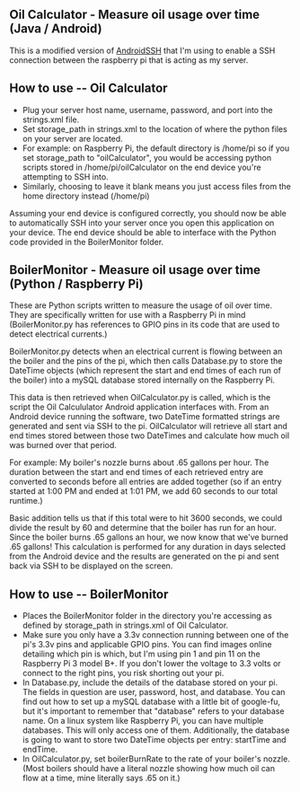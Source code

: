## Oil Calculator - Measure oil usage over time (Java / Android)

This is a modified version of [AndroidSSH](https://github.com/jonghough/AndroidSSH) 
that I'm using to enable a SSH connection between the raspberry pi that is acting as my server. 

## How to use -- Oil Calculator
* Plug your server host name, username, password, and port into the strings.xml file. 
* Set storage_path in strings.xml to the location of where the python files on your server are located. 
* For example: on Raspberry Pi, the default directory is /home/pi so if you set storage_path to "oilCalculator", 
you would be accessing python scripts stored in /home/pi/oilCalculator on the end device you're attempting to SSH into.
* Similarly, choosing to leave it blank means you just access files from the home directory instead (/home/pi)

Assuming your end device is configured correctly, you should now be able to automatically SSH into your server once you open this application on your device.
The end device should be able to interface with the Python code provided in the BoilerMonitor folder. 

## BoilerMonitor - Measure oil usage over time (Python / Raspberry Pi)

These are Python scripts written to measure the usage of oil over time. 
They are specifically written for use with a Raspberry Pi in mind (BoilerMonitor.py has references to GPIO pins in its code that are used to detect electrical currents.)

BoilerMonitor.py detects when an electrical current is flowing between an the boiler and the pins of the pi, 
which then calls Database.py to store the DateTime objects (which represent the start and end times of each run of the boiler) 
into a mySQL database stored internally on the Raspberry Pi. 

This data is then retrieved when OilCalculator.py is called, which is the script the Oil Calcululator Android application interfaces with. 
From an Android device running the software, two DateTime formatted strings are generated and sent via SSH to the pi. 
OilCalculator will retrieve all start and end times stored between those two DateTimes and calculate how much oil was burned over that period.

For example: My boiler's nozzle burns about .65 gallons per hour. 
The duration between the start and end times of each retrieved entry are converted to seconds before all entries are added together 
(so if an entry started at 1:00 PM and ended at 1:01 PM, we add 60 seconds to our total runtime.)
 
Basic addition tells us that if this total were to hit 3600 seconds, we could divide the result by 60 and determine that the boiler has run for an hour. 
Since the boiler burns .65 gallons an hour, we now know that we've burned .65 gallons! 
This calculation is performed for any duration in days selected from the Android device and the results are generated on the pi and sent back via SSH to be displayed on the screen.

## How to use -- BoilerMonitor
* Places the BoilerMonitor folder in the directory you're accessing as defined by storage_path in strings.xml of Oil Calculator.
* Make sure you only have a 3.3v connection running between one of the pi's 3.3v pins and applicable GPIO pins. 
You can find images online detailing which pin is which, but I'm using pin 1 and pin 11 on the Raspberry Pi 3 model B+. 
If you don't lower the voltage to 3.3 volts or connect to the right pins, you risk shorting out your pi.
* In Database.py, include the details of the database stored on your pi. The fields in question are user, password, host, and database. 
You can find out how to set up a mySQL database with a little bit of google-fu, but it's important to remember that "database" refers to your database name. 
On a linux system like Raspberry Pi, you can have multiple databases. This will only access one of them.
Additionally, the database is going to want to store two DateTime objects per entry: startTime and endTime.  
* In OilCalculator.py, set boilerBurnRate to the rate of your boiler's nozzle. 
(Most boilers should have a literal nozzle showing how much oil can flow at a time, mine literally says .65 on it.)

